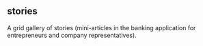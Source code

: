 ## stories
A grid gallery of stories (mini-articles in the banking application for entrepreneurs and company representatives).
